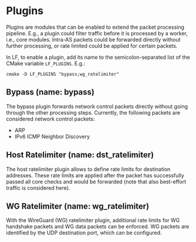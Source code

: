 # Plugins

Plugins are modules that can be enabled to extend the packet processing pipeline.
E.g., a plugin could filter traffic before it is processed by a worker, i.e., core modules. Intra-AS packets could be forwarded directly without further processing, or rate limited could be applied for certain packets.

In LF, to enable a plugin, add its name to the semicolon-separated list of the CMake variable `LF_PLUGINS`. E.g.:

```
cmake -D LF_PLUGINS "bypass;wg_ratelimiter"
```

## Bypass (name: bypass)

The bypass plugin forwards network control packets directly without going through the other processing steps. Currently, the following packets are considered network control packets:
- ARP
- IPv6 ICMP Neighbor Discovery

## Host Ratelimiter (name: dst_ratelimiter)

The host ratelimiter plugin allows to define rate limits for destination addresses.
These rate limits are applied after the packet has successfully passed all core checks and would be forwarded (note that also best-effort traffic is considered here).

## WG Ratelimiter (name: wg_ratelimiter)

With the WireGuard (WG) ratelimiter plugin, additional rate limits for WG handshake packets and WG data packets can be enforced.
WG packets are identified by the UDP destination port, which can be configured.
